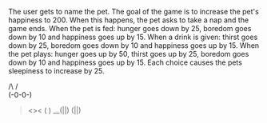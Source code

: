 The user gets to name the pet.
The goal of the game is to increase the pet's happiness to 200. 
	When this happens, the pet asks to take a nap and the game ends.
When the pet is fed: 
	hunger goes down by 25, boredom goes down by 10 and happiness goes up by 15.
When a drink is given: 
	thirst goes down by 25, boredom goes down by 10 and happiness goes up by 15.
When the pet plays: 
	hunger goes up by 50, thirst goes up by 25, boredom goes down by 10 and happiness goes up by 15.
Each choice causes the pets sleepiness to increase by 25.

 /\ /\
(-0-0-)
  ><><
(     )
__(||) (||)
